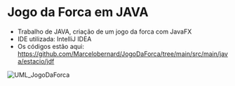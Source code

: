 # Jogo da Forca em JAVA
- Trabalho de JAVA, criação de um jogo da forca com JavaFX
- IDE utilizada: IntelliJ IDEA
- Os códigos estão aqui: https://github.com/Marcelobernard/JogoDaForca/tree/main/src/main/java/estacio/jdf

![UML_JogoDaForca](https://github.com/Marcelobernard/JogoDaForca/assets/59776037/9c0202c4-91fc-4b7c-9679-680851ff3678)